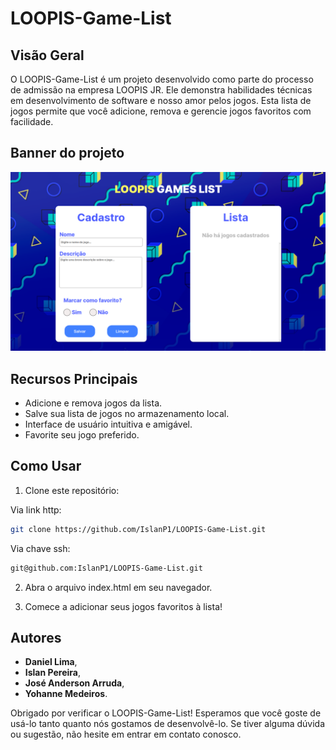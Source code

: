 # LOOPIS-Game-List

## Visão Geral

O LOOPIS-Game-List é um projeto desenvolvido como parte do processo de admissão na empresa LOOPIS JR. Ele demonstra habilidades técnicas em desenvolvimento de software e nosso amor pelos jogos. Esta lista de jogos permite que você adicione, remova e gerencie jogos favoritos com facilidade.

## Banner do projeto
![Alt text](img/projeto.png)

## Recursos Principais

- Adicione e remova jogos da lista.
- Salve sua lista de jogos no armazenamento local.
- Interface de usuário intuitiva e amigável.
- Favorite seu jogo preferido.

## Como Usar

1. Clone este repositório:

Via link http:
```bash
git clone https://github.com/IslanP1/LOOPIS-Game-List.git
```
Via chave ssh:
```bash
git@github.com:IslanP1/LOOPIS-Game-List.git
```

2. Abra o arquivo index.html em seu navegador.

3. Comece a adicionar seus jogos favoritos à lista!

## Autores

- **Daniel Lima**,
- **Islan Pereira**,
- **José Anderson Arruda**,
- **Yohanne Medeiros**.

Obrigado por verificar o LOOPIS-Game-List! Esperamos que você goste de usá-lo tanto quanto nós gostamos de desenvolvê-lo. Se tiver alguma dúvida ou sugestão, não hesite em entrar em contato conosco.
